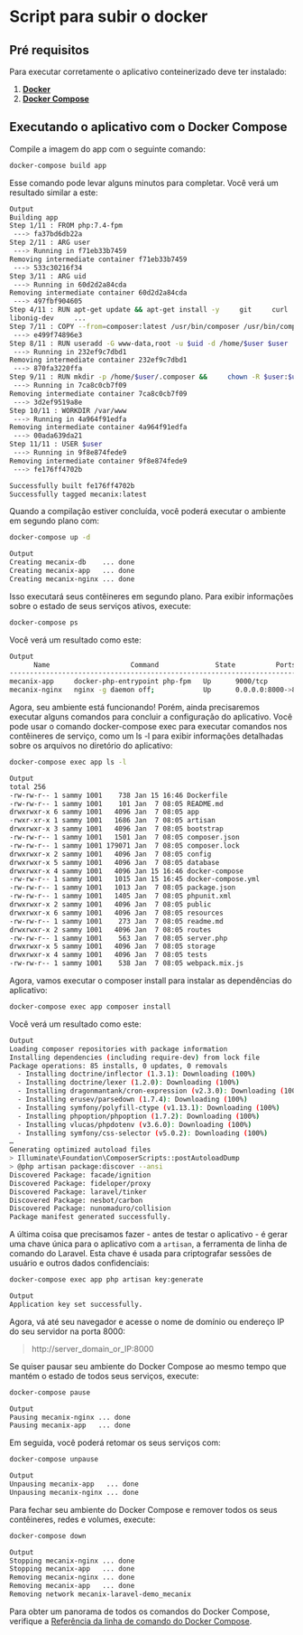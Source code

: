 # Script para subir o docker

## Pré requisitos

Para executar corretamente o aplicativo conteinerizado deve ter instalado:
1. **[Docker][docker-install]**
2. **[Docker Compose][docker-compose]**

## Executando o aplicativo com o Docker Compose
Compile a imagem do app com o seguinte comando:

```sh
docker-compose build app
```

Esse comando pode levar alguns minutos para completar. Você verá um resultado similar a este:

```sh
Output
Building app
Step 1/11 : FROM php:7.4-fpm
 ---> fa37bd6db22a
Step 2/11 : ARG user
 ---> Running in f71eb33b7459
Removing intermediate container f71eb33b7459
 ---> 533c30216f34
Step 3/11 : ARG uid
 ---> Running in 60d2d2a84cda
Removing intermediate container 60d2d2a84cda
 ---> 497fbf904605
Step 4/11 : RUN apt-get update && apt-get install -y     git     curl     libpng-dev
libonig-dev     ...
Step 7/11 : COPY --from=composer:latest /usr/bin/composer /usr/bin/composer
 ---> e499f74896e3
Step 8/11 : RUN useradd -G www-data,root -u $uid -d /home/$user $user
 ---> Running in 232ef9c7dbd1
Removing intermediate container 232ef9c7dbd1
 ---> 870fa3220ffa
Step 9/11 : RUN mkdir -p /home/$user/.composer &&     chown -R $user:$user /home/$user
 ---> Running in 7ca8c0cb7f09
Removing intermediate container 7ca8c0cb7f09
 ---> 3d2ef9519a8e
Step 10/11 : WORKDIR /var/www
 ---> Running in 4a964f91edfa
Removing intermediate container 4a964f91edfa
 ---> 00ada639da21
Step 11/11 : USER $user
 ---> Running in 9f8e874fede9
Removing intermediate container 9f8e874fede9
 ---> fe176ff4702b

Successfully built fe176ff4702b
Successfully tagged mecanix:latest
```

Quando a compilação estiver concluída, você poderá executar o ambiente em segundo plano com:

```sh
docker-compose up -d
```

```sh
Output
Creating mecanix-db    ... done
Creating mecanix-app   ... done
Creating mecanix-nginx ... done
```

Isso executará seus contêineres em segundo plano. Para exibir informações sobre o estado de seus serviços ativos, execute:

```sh
docker-compose ps
```

Você verá um resultado como este:

```sh
Output
      Name                    Command              State          Ports        
-------------------------------------------------------------------------------
mecanix-app     docker-php-entrypoint php-fpm   Up      9000/tcp            
mecanix-nginx   nginx -g daemon off;            Up      0.0.0.0:8000->80/tcp
```

Agora, seu ambiente está funcionando! Porém, ainda precisaremos executar alguns comandos para concluir a configuração do aplicativo. Você pode usar o comando docker-compose exec para executar comandos nos contêineres de serviço, como um ls -l para exibir informações detalhadas sobre os arquivos no diretório do aplicativo:

```sh
docker-compose exec app ls -l
```

```sh
Output
total 256
-rw-rw-r-- 1 sammy 1001    738 Jan 15 16:46 Dockerfile
-rw-rw-r-- 1 sammy 1001    101 Jan  7 08:05 README.md
drwxrwxr-x 6 sammy 1001   4096 Jan  7 08:05 app
-rwxr-xr-x 1 sammy 1001   1686 Jan  7 08:05 artisan
drwxrwxr-x 3 sammy 1001   4096 Jan  7 08:05 bootstrap
-rw-rw-r-- 1 sammy 1001   1501 Jan  7 08:05 composer.json
-rw-rw-r-- 1 sammy 1001 179071 Jan  7 08:05 composer.lock
drwxrwxr-x 2 sammy 1001   4096 Jan  7 08:05 config
drwxrwxr-x 5 sammy 1001   4096 Jan  7 08:05 database
drwxrwxr-x 4 sammy 1001   4096 Jan 15 16:46 docker-compose
-rw-rw-r-- 1 sammy 1001   1015 Jan 15 16:45 docker-compose.yml
-rw-rw-r-- 1 sammy 1001   1013 Jan  7 08:05 package.json
-rw-rw-r-- 1 sammy 1001   1405 Jan  7 08:05 phpunit.xml
drwxrwxr-x 2 sammy 1001   4096 Jan  7 08:05 public
drwxrwxr-x 6 sammy 1001   4096 Jan  7 08:05 resources
-rw-rw-r-- 1 sammy 1001    273 Jan  7 08:05 readme.md
drwxrwxr-x 2 sammy 1001   4096 Jan  7 08:05 routes
-rw-rw-r-- 1 sammy 1001    563 Jan  7 08:05 server.php
drwxrwxr-x 5 sammy 1001   4096 Jan  7 08:05 storage
drwxrwxr-x 4 sammy 1001   4096 Jan  7 08:05 tests
-rw-rw-r-- 1 sammy 1001    538 Jan  7 08:05 webpack.mix.js
```

Agora, vamos executar o composer install para instalar as dependências do aplicativo:

```sh
docker-compose exec app composer install
```

Você verá um resultado como este:

```sh
Output
Loading composer repositories with package information
Installing dependencies (including require-dev) from lock file
Package operations: 85 installs, 0 updates, 0 removals
  - Installing doctrine/inflector (1.3.1): Downloading (100%)         
  - Installing doctrine/lexer (1.2.0): Downloading (100%)         
  - Installing dragonmantank/cron-expression (v2.3.0): Downloading (100%)         
  - Installing erusev/parsedown (1.7.4): Downloading (100%)         
  - Installing symfony/polyfill-ctype (v1.13.1): Downloading (100%)         
  - Installing phpoption/phpoption (1.7.2): Downloading (100%)         
  - Installing vlucas/phpdotenv (v3.6.0): Downloading (100%)         
  - Installing symfony/css-selector (v5.0.2): Downloading (100%)        
…
Generating optimized autoload files
> Illuminate\Foundation\ComposerScripts::postAutoloadDump
> @php artisan package:discover --ansi
Discovered Package: facade/ignition
Discovered Package: fideloper/proxy
Discovered Package: laravel/tinker
Discovered Package: nesbot/carbon
Discovered Package: nunomaduro/collision
Package manifest generated successfully.
```

A última coisa que precisamos fazer - antes de testar o aplicativo - é gerar uma chave única para o aplicativo com a `artisan`, a ferramenta de linha de comando do Laravel. Esta chave é usada para criptografar sessões de usuário e outros dados confidenciais:

```sh
docker-compose exec app php artisan key:generate
```

```sh
Output
Application key set successfully.
```

Agora, vá até seu navegador e acesse o nome de domínio ou endereço IP do seu servidor na porta 8000:
>http://server_domain_or_IP:8000

Se quiser pausar seu ambiente do Docker Compose ao mesmo tempo que mantém o estado de todos seus serviços, execute:

```sh
docker-compose pause
```

```sh
Output
Pausing mecanix-nginx ... done
Pausing mecanix-app   ... done
```

Em seguida, você poderá retomar os seus serviços com:

```sh
docker-compose unpause
```

```sh
Output
Unpausing mecanix-app   ... done
Unpausing mecanix-nginx ... done
```

Para fechar seu ambiente do Docker Compose e remover todos os seus contêineres, redes e volumes, execute:

```sh
docker-compose down
```

```sh
Output
Stopping mecanix-nginx ... done
Stopping mecanix-app   ... done
Removing mecanix-nginx ... done
Removing mecanix-app   ... done
Removing network mecanix-laravel-demo_mecanix
```

Para obter um panorama de todos os comandos do Docker Compose, verifique a [Referência da linha de comando do Docker Compose][docker-compose].

[docker-install]: https://docs.docker.com/get-docker/
[docker-compose]: https://docs.docker.com/compose/install/
[docker-compose]: https://docs.docker.com/compose/reference/